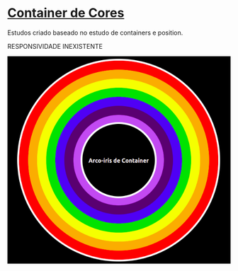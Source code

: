 # <a href="https://devnylo.github.io/container-de-cores/"> Container de Cores</a>

Estudos criado baseado no estudo de containers e position.

RESPONSIVIDADE INEXISTENTE

<img src="https://github.com/DevNylo/DevNylo/blob/main/Preview-Pages/container.png"> </img>

